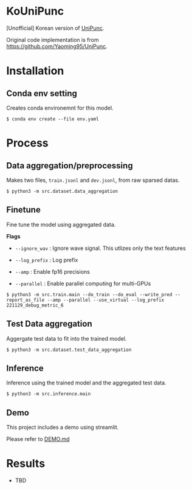 # KoUniPunc

[Unofficial] Korean version of [UniPunc](https://ieeexplore.ieee.org/document/9747131).

Original code implementation is from https://github.com/Yaoming95/UniPunc.

# Installation

## Conda env setting
Creates conda environemnt for this model.
```
$ conda env create --file env.yaml
```

# Process

## Data aggregation/preprocessing
Makes two files, `train.jsonl` and `dev.jsonl`, from raw sparsed datas.
```
$ python3 -m src.dataset.data_aggregation
```


## Finetune
Fine tune the model using aggregated data.

**Flags**
- `--ignore_wav` : Ignore wave signal. This utlizes only the text features

- `--log_prefix` : Log prefix

- `--amp` : Enable fp16 precisions

- `--parallel` : Enable parallel computing for multi-GPUs

```
$ python3 -m src.train.main --do_train --do_eval --write_pred --report_as_file --amp --parallel --use_virtual --log_prefix 221129_debug_metric_6 
```

## Test Data aggregation
Aggergate test data to fit into the trained model.
```
$ python3 -m src.dataset.test_data_aggregation
```

## Inference
Inference using the trained model and the aggregated test data.
```
$ python3 -m src.inference.main
```

## Demo
This project includes a demo using streamlit.

Please refer to [DEMO.md]()


# Results
- TBD
